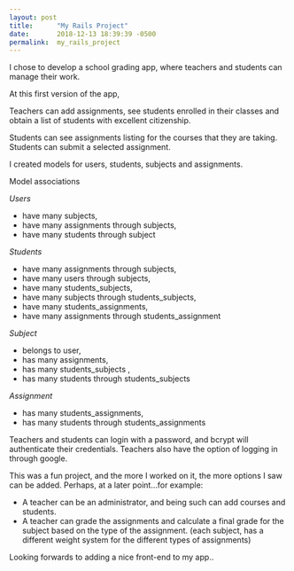 ```yaml
---
layout: post
title:      "My Rails Project"
date:       2018-12-13 18:39:39 -0500
permalink:  my_rails_project
---
```



I chose to develop a school grading app, where teachers and students can manage their work.

At this first version of the app, 

Teachers can add assignments, see students enrolled in their classes and obtain a list of students with excellent citizenship.

Students can see assignments listing for the courses that they are taking. Students can submit a selected assignment.


I created models for users, students, subjects and assignments.

Model associations

*Users* 
* have many subjects,
* have many assignments through subjects,
* have many students through subject 	
	
*Students*	
* have many  assignments  through subjects,
* have many  users  through  subjects,
* have many  students_subjects,
* have many  subjects through   students_subjects,
* have many  students_assignments,
* have many  assignments through   students_assignment 

*Subject*
* belongs to user,
* has many assignments,
* has many students_subjects ,
* has many students through students_subjects

*Assignment*
* has many students_assignments,
* has many students through students_assignments

Teachers and students can login with a password, and bcrypt will authenticate their credentials. Teachers also have the option of logging in   through google.

This was a fun project, and the more I worked on it, the more options I saw can be added.
Perhaps, at a later point...for example:
* A teacher can be an administrator, and being such can add courses and students.
* A teacher can grade the assignments and calculate a final grade for the subject based on the type of the assignment. (each subject, has a different weight system for the different types of assignments)

Looking forwards to adding a nice front-end to my app..




